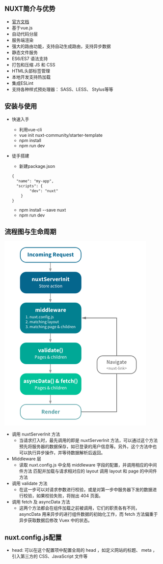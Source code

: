 ## NUXT简介与优势
* [官方文档](https://zh.nuxtjs.org/)
* 基于vue.js
* 自动代码分层
* 服务端渲染
* 强大的路由功能，支持自动生成路由，支持异步数据
* 静态文件服务
* ES6/ES7 语法支持
* 打包和压缩 JS 和 CSS
* HTML头部标签管理
* 本地开发支持热加载
* 集成ESLint
* 支持各种样式预处理器： SASS、LESS、 Stylus等等

## 安装与使用
* 快速入手
	* 利用vue-cli
	* vue init nuxt-community/starter-template <project-name>
	* npm install
	* npm run dev
* 徒手搭建
	* 新建package.json
	
	```
	{
	  "name": "my-app",
	  "scripts": {
		    "dev": "nuxt"
		}
	}
	```
	* npm install --save nuxt
	* npm run dev

## 流程图与生命周期
 ![流程图](./images/nuxt-schema.png)
 
 * 调用 nuxtServerInit 方法
	* 当请求打入时，最先调用的即是 nuxtServerInit 方法，可以通过这个方法预先将服务器的数据保存，如已登录的用户信息等。另外，这个方法中也可以执行异步操作，并等待数据解析后返回。
* Middleware 层
	* 读取 nuxt.config.js 中全局 middleware 字段的配置，并调用相应的中间件方法 匹配并加载与请求相对应的 layout 调用 layout 和 page 的中间件方法
* 调用 validate 方法
	* 在这一步可以对请求参数进行校验，或是对第一步中服务器下发的数据进行校验，如果校验失败，将抛出 404 页面。
* 调用 fetch 及 asyncData 方法
	* 这两个方法都会在组件加载之前被调用，它们的职责各有不同， asyncData 用来异步的进行组件数据的初始化工作，而 fetch 方法偏重于异步获取数据后修改 Vuex 中的状态。

## nuxt.config.js配置
* head: 可以在这个配置项中配置全局的 head ，如定义网站的标题、 meta ，引入第三方的 CSS、JavaScript 文件等



